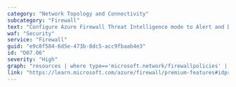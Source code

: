 ```yaml
---
category: "Network Topology and Connectivity"
subcategory: "Firewall"
text: "Configure Azure Firewall Threat Intelligence mode to Alert and Deny for additional protection."
waf: "Security"
service: "Firewall"
guid: "e9c8f584-6d5e-473b-8dc5-acc9fbaab4e3"
id: "D07.06"
severity: "High"
graph: "resources | where type=='microsoft.network/firewallpolicies' | extend compliant = (properties.threatIntelMode == 'Deny') | distinct id,compliant"
link: "https://learn.microsoft.com/azure/firewall/premium-features#idps-signature-rules"
---
```

